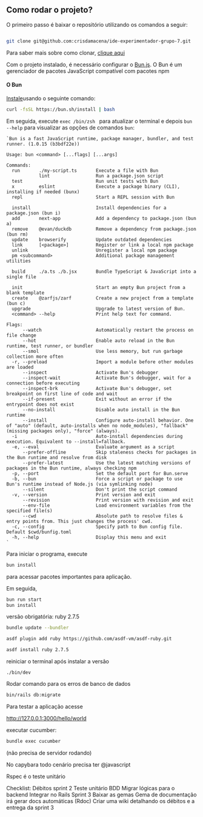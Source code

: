 

## Como rodar o projeto?

O primeiro passo é baixar o repositório utilizando os comandos a seguir:

```bash

git clone git@github.com:crisdamacena/ide-experimentador-grupo-7.git
```

Para saber mais sobre como clonar, [clique aqui](https://docs.github.com/en/repositories/creating-and-managing-repositories/cloning-a-repository) 

Com o projeto instalado, é necessário configurar o [Bun.js](https://bun.sh/).  O Bun é um gerenciador de pacotes JavaScript compatível com pacotes npm

#### O Bun

[Instale](https://bun.sh/docs/installation)usando o seguinte comando:

```bash
curl -fsSL https://bun.sh/install | bash
````

Em seguida, execute `exec /bin/zsh ` para atualizar o terminal e depois `bun --help` para visualizar as opções de comandos `bun`:

```
`Bun is a fast JavaScript runtime, package manager, bundler, and test runner. (1.0.15 (b3bdf22e))

Usage: bun <command> [...flags] [...args]

Commands:
  run       ./my-script.ts       Execute a file with Bun
            lint                 Run a package.json script
  test                           Run unit tests with Bun
  x         eslint               Execute a package binary (CLI), installing if needed (bunx)
  repl                           Start a REPL session with Bun

  install                        Install dependencies for a package.json (bun i)
  add       next-app             Add a dependency to package.json (bun a)
  remove    @evan/duckdb         Remove a dependency from package.json (bun rm)
  update    browserify           Update outdated dependencies
  link      [<package>]          Register or link a local npm package
  unlink                         Unregister a local npm package
  pm <subcommand>                Additional package management utilities

  build     ./a.ts ./b.jsx       Bundle TypeScript & JavaScript into a single file

  init                           Start an empty Bun project from a blank template
  create    @zarfjs/zarf         Create a new project from a template (bun c)
  upgrade                        Upgrade to latest version of Bun.
  <command> --help               Print help text for command.

Flags:
      --watch                    Automatically restart the process on file change
      --hot                      Enable auto reload in the Bun runtime, test runner, or bundler
      --smol                     Use less memory, but run garbage collection more often
  -r, --preload                  Import a module before other modules are loaded
      --inspect                  Activate Bun's debugger
      --inspect-wait             Activate Bun's debugger, wait for a connection before executing
      --inspect-brk              Activate Bun's debugger, set breakpoint on first line of code and wait
      --if-present               Exit without an error if the entrypoint does not exist
      --no-install               Disable auto install in the Bun runtime
      --install                  Configure auto-install behavior. One of "auto" (default, auto-installs when no node_modules), "fallback" (missing packages only), "force" (always).
  -i                             Auto-install dependencies during execution. Equivalent to --install=fallback.
  -e, --eval                     Evaluate argument as a script
      --prefer-offline           Skip staleness checks for packages in the Bun runtime and resolve from disk
      --prefer-latest            Use the latest matching versions of packages in the Bun runtime, always checking npm
  -p, --port                     Set the default port for Bun.serve
  -b, --bun                      Force a script or package to use Bun's runtime instead of Node.js (via symlinking node)
      --silent                   Don't print the script command
  -v, --version                  Print version and exit
      --revision                 Print version with revision and exit
      --env-file                 Load environment variables from the specified file(s)
      --cwd                      Absolute path to resolve files & entry points from. This just changes the process' cwd.
  -c, --config                   Specify path to Bun config file. Default $cwd/bunfig.toml
  -h, --help                     Display this menu and exit
`
```

Para iniciar o programa, execute

```bash
bun install
```

para acessar pacotes importantes para aplicação. 

Em seguida, 

```bash
bun run start
bun install
``````


versão obrigatória: ruby 2.7.5 

```bash
bundle update --bundler
``````
```bash
asdf plugin add ruby https://github.com/asdf-vm/asdf-ruby.git
``````
```bash
asdf install ruby 2.7.5  
``````
reiniciar o terminal após instalar a versão

` ./bin/dev `

Rodar comando para os erros de banco de dados

```bash
bin/rails db:migrate
```

Para testar a aplicação acesse

http://127.0.0.1:3000/hello/world

executar cucumber:  
```bash
bundle exec cucumber
```
 (não precisa de servidor rodando)

No capybara todo cenário precisa ter @javascript

Rspec é o teste unitário 

Checklist:
Débitos sprint 2
	Teste unitário
	BDD
	Migrar lógicas para o backend
	Integrar no Rails
Sprint 3
	Baixar as gemas
	Gema de documentação irá gerar docs automáticas (Rdoc)
	Criar uma wiki detalhando os débitos e a entrega da sprint 3
